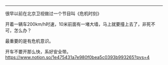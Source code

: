

---
很早以前在北京卫视做过一个节目叫《危机时刻》

开着一辆车200km/h时速，10米前面有一堵大墙，马上就要撞上去了，非死不可，怎么办？

最重要的是有危机意识。

开车不要开那么快，系好安全带。
https://www.notion.so/1e475431a7e980f0bea5c0393b993265?pvs=4


